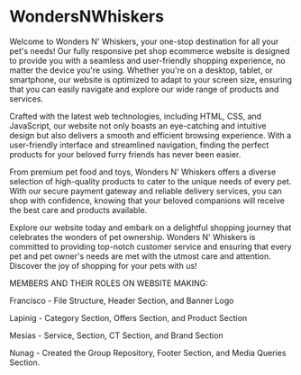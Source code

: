 # WondersNWhiskers
Welcome to Wonders N' Whiskers, your one-stop destination for all your pet's needs! Our fully responsive pet shop ecommerce website is designed to provide you with a seamless and user-friendly shopping experience, no matter the device you're using. Whether you're on a desktop, tablet, or smartphone, our website is optimized to adapt to your screen size, ensuring that you can easily navigate and explore our wide range of products and services.

Crafted with the latest web technologies, including HTML, CSS, and JavaScript, our website not only boasts an eye-catching and intuitive design but also delivers a smooth and efficient browsing experience. With a user-friendly interface and streamlined navigation, finding the perfect products for your beloved furry friends has never been easier.

From premium pet food and toys, Wonders N' Whiskers offers a diverse selection of high-quality products to cater to the unique needs of every pet. With our secure payment gateway and reliable delivery services, you can shop with confidence, knowing that your beloved companions will receive the best care and products available.

Explore our website today and embark on a delightful shopping journey that celebrates the wonders of pet ownership. Wonders N' Whiskers is committed to providing top-notch customer service and ensuring that every pet and pet owner's needs are met with the utmost care and attention. Discover the joy of shopping for your pets with us!



MEMBERS AND THEIR ROLES ON WEBSITE MAKING:

Francisco - File Structure, Header Section, and Banner Logo

Lapinig - Category Section, Offers Section, and Product Section

Mesias - Service, Section, CT Section, and Brand Section

Nunag - Created the Group Repository, Footer Section, and Media Queries Section.
